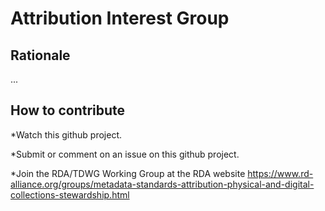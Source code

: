 # Attribution Interest Group

## Rationale

...

## How to contribute

*Watch this github project.

*Submit or comment on an issue on this github project.

*Join the RDA/TDWG Working Group at the RDA website https://www.rd-alliance.org/groups/metadata-standards-attribution-physical-and-digital-collections-stewardship.html

